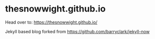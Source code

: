 # thesnowwight.github.io

Head over to: https://thesnowwight.github.io/

Jekyll based blog forked from https://github.com/barryclark/jekyll-now

